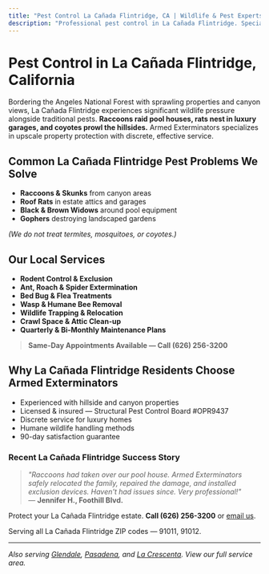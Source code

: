 ```yaml
---
title: "Pest Control La Cañada Flintridge, CA | Wildlife & Pest Experts"
description: "Professional pest control in La Cañada Flintridge. Specializing in wildlife removal, rodents & spiders. Call (626) 256-3200."
---
```


# Pest Control in **La Cañada Flintridge, California**

Bordering the Angeles National Forest with sprawling properties and canyon views, La Cañada Flintridge experiences significant wildlife pressure alongside traditional pests. **Raccoons raid pool houses, rats nest in luxury garages, and coyotes prowl the hillsides.** Armed Exterminators specializes in upscale property protection with discrete, effective service.

## Common La Cañada Flintridge Pest Problems We Solve

- **Raccoons & Skunks** from canyon areas
- **Roof Rats** in estate attics and garages
- **Black & Brown Widows** around pool equipment
- **Gophers** destroying landscaped gardens

*(We do not treat termites, mosquitoes, or coyotes.)*

## Our Local Services

* **Rodent Control & Exclusion**  
* **Ant, Roach & Spider Extermination**  
* **Bed Bug & Flea Treatments**  
* **Wasp & Humane Bee Removal**  
* **Wildlife Trapping & Relocation**  
* **Crawl Space & Attic Clean-up**  
* **Quarterly & Bi-Monthly Maintenance Plans**

> **Same-Day Appointments Available — Call (626) 256-3200**

## Why La Cañada Flintridge Residents Choose Armed Exterminators

* Experienced with hillside and canyon properties  
* Licensed & insured — Structural Pest Control Board #OPR9437  
* Discrete service for luxury homes  
* Humane wildlife handling methods  
* 90-day satisfaction guarantee

### Recent La Cañada Flintridge Success Story

> *"Raccoons had taken over our pool house. Armed Exterminators safely relocated the family, repaired the damage, and installed exclusion devices. Haven't had issues since. Very professional!"*  
> — **Jennifer H., Foothill Blvd.**

Protect your La Cañada Flintridge estate. **Call (626) 256-3200** or [email us](mailto:armedex@sbcglobal.net).  

Serving all La Cañada Flintridge ZIP codes — 91011, 91012.

---

*Also serving [Glendale](/locations/glendale/), [Pasadena](/locations/pasadena/), and [La Crescenta](/locations/la-crescenta/). View our full service area.*